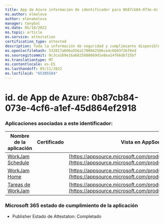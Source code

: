 ```yaml
---
title: App de Azure información de identificador para 0b87cb84-073e-4cf6-a1ef-45d864ef2918
ms.author: elmalova
author: elenamalova
manager: tonybal
ms.date: 05/10/2022
ms.topic: article
ms.service: attestation
certification_type: attested
description: Toda la información de seguridad y cumplimiento disponible para 0b87cb84-073e-4cf6-a1ef-45d864ef2918.
ms.openlocfilehash: 532017a666a556a1700042506ce4c6b93f26f8ed
ms.sourcegitcommit: 0c3ca169e16a6825888669d1e8ea14f66db725bf
ms.translationtype: MT
ms.contentlocale: es-ES
ms.lasthandoff: 05/11/2022
ms.locfileid: "65305584"
---
```

# <a name="azure-app-id-0b87cb84-073e-4cf6-a1ef-45d864ef2918"></a>id. de App de Azure: 0b87cb84-073e-4cf6-a1ef-45d864ef2918


### <a name="apps-associated-with-this-id"></a>Aplicaciones asociadas a este identificador:
| **Nombre de la aplicación** | **Certificado** | **Vista en AppSource** |
|--------------|---------------|-----------------------|
| [WorkJam Schedule](../forward/WA200003058.md) |  | [https://appsource.microsoft.com/product/office/WA200003058](https://appsource.microsoft.com/product/office/WA200003058) |
| [WorkJam Home](../forward/WA200003060.md) |  | [https://appsource.microsoft.com/product/office/WA200003060](https://appsource.microsoft.com/product/office/WA200003060) |
| [Tareas de WorkJam](../forward/WA200003241.md) |  | [https://appsource.microsoft.com/product/office/WA200003241](https://appsource.microsoft.com/product/office/WA200003241) |

### <a name="microsoft-365-app-compliance-status"></a>Microsoft 365 estado de cumplimiento de la aplicación
- Publisher Estado de Attestaton: Completado
